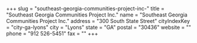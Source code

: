 +++
slug = "southeast-georgia-communities-project-inc-"
title = "Southeast Georgia Communities Project Inc."
name = "Southeast Georgia Communities Project Inc."
address = "300 South State Street"
cityIndexKey = "city-ga-lyons"
city = "Lyons"
state = "GA"
postal = "30436"
website = ""
phone = "912 526-5451"
fax = ""
+++
